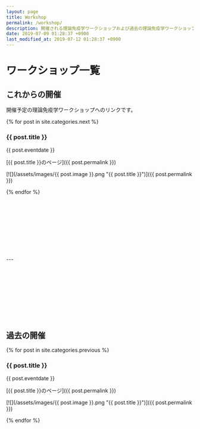```yaml
---
layout: page
title: Workshop
permalink: /workshop/
description: 開催される理論免疫学ワークショップおよび過去の理論免疫学ワークショップの一覧です。
date: 2019-07-09 01:28:37 +0900
last_modified_at: 2019-07-12 01:28:37 +0900
---
```


# ワークショップ一覧
## これからの開催
開催予定の理論免疫学ワークショップへのリンクです。

{% for post in site.categories.next %}
### {{ post.title }}

{{ post.eventdate }}

[{{ post.title }}のページ]({{ post.permalink }})

[![](/assets/images/{{ post.image }}.png "{{ post.title }}")]({{ post.permalink }})

{% endfor %}

<div style="height: 150px"></div>
---
<div style="height: 150px"></div>


## 過去の開催

{% for post in site.categories.previous %}
### {{ post.title }}

{{ post.eventdate }}

[{{ post.title }}のページ]({{ post.permalink }})

[![](/assets/images/{{ post.image }}.png "{{ post.title }}")]({{ post.permalink }})

{% endfor %}
